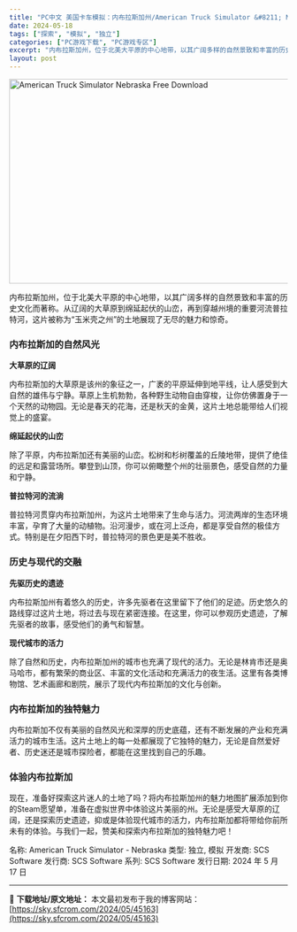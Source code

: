 ```yaml
---
title: "PC中文 美国卡车模拟：内布拉斯加州/American Truck Simulator &#8211; Nebraska 18.58G"
date: 2024-05-18
tags: ["探索", "模拟", "独立"]
categories: ["PC游戏下载", "PC游戏专区"]
excerpt: "内布拉斯加州，位于北美大平原的中心地带，以其广阔多样的自然景致和丰富的历史文化而著称。从辽阔的大草原到绵延起伏的山峦，再到穿越州境的重要河流普拉特河，这片被称为“玉米壳之州”的土地展现了无尽的魅力和惊奇。 内布拉斯加的自然风光 大草原的辽阔 内布拉斯加的大草原是该州的象征之一，广袤的平原延伸到地平线&hellip;"
layout: post
---
```


<img class="igg-image-content aligncenter" title="American Truck Simulator Nebraska Free Download" src="https://sky.sfcrom.com/wp-content/uploads/2024/05/7a0b7-American-Truck-Simulator-Nebraska-Free-Download.jpg" alt="American Truck Simulator Nebraska Free Download" width="660" height="370" />

内布拉斯加州，位于北美大平原的中心地带，以其广阔多样的自然景致和丰富的历史文化而著称。从辽阔的大草原到绵延起伏的山峦，再到穿越州境的重要河流普拉特河，这片被称为“玉米壳之州”的土地展现了无尽的魅力和惊奇。
<h3>内布拉斯加的自然风光</h3>
<strong>大草原的辽阔</strong>

内布拉斯加的大草原是该州的象征之一，广袤的平原延伸到地平线，让人感受到大自然的雄伟与宁静。草原上生机勃勃，各种野生动物自由穿梭，让你仿佛置身于一个天然的动物园。无论是春天的花海，还是秋天的金黄，这片土地总能带给人们视觉上的盛宴。

<strong>绵延起伏的山峦</strong>

除了平原，内布拉斯加还有美丽的山峦。松树和杉树覆盖的丘陵地带，提供了绝佳的远足和露营场所。攀登到山顶，你可以俯瞰整个州的壮丽景色，感受自然的力量和宁静。

<strong>普拉特河的流淌</strong>

普拉特河贯穿内布拉斯加州，为这片土地带来了生命与活力。河流两岸的生态环境丰富，孕育了大量的动植物。沿河漫步，或在河上泛舟，都是享受自然的极佳方式。特别是在夕阳西下时，普拉特河的景色更是美不胜收。
<h3>历史与现代的交融</h3>
<strong>先驱历史的遗迹</strong>

内布拉斯加州有着悠久的历史，许多先驱者在这里留下了他们的足迹。历史悠久的路线穿过这片土地，将过去与现在紧密连接。在这里，你可以参观历史遗迹，了解先驱者的故事，感受他们的勇气和智慧。

<strong>现代城市的活力</strong>

除了自然和历史，内布拉斯加州的城市也充满了现代的活力。无论是林肯市还是奥马哈市，都有繁荣的商业区、丰富的文化活动和充满活力的夜生活。这里有各类博物馆、艺术画廊和剧院，展示了现代内布拉斯加的文化与创新。
<h3>内布拉斯加的独特魅力</h3>
内布拉斯加不仅有美丽的自然风光和深厚的历史底蕴，还有不断发展的产业和充满活力的城市生活。这片土地上的每一处都展现了它独特的魅力，无论是自然爱好者、历史迷还是城市探险者，都能在这里找到自己的乐趣。
<h3>体验内布拉斯加</h3>
现在，准备好探索这片迷人的土地了吗？将内布拉斯加州的魅力地图扩展添加到你的Steam愿望单，准备在虚拟世界中体验这片美丽的州。无论是感受大草原的辽阔，还是探索历史遗迹，抑或是体验现代城市的活力，内布拉斯加都将带给你前所未有的体验。与我们一起，赞美和探索内布拉斯加的独特魅力吧！

名称: American Truck Simulator - Nebraska
类型: 独立, 模拟
开发商: SCS Software
发行商: SCS Software
系列: SCS Software
发行日期: 2024 年 5 月 17 日

---
📖 **下载地址/原文地址：** 本文最初发布于我的博客网站：[https://sky.sfcrom.com/2024/05/45163](https://sky.sfcrom.com/2024/05/45163)
